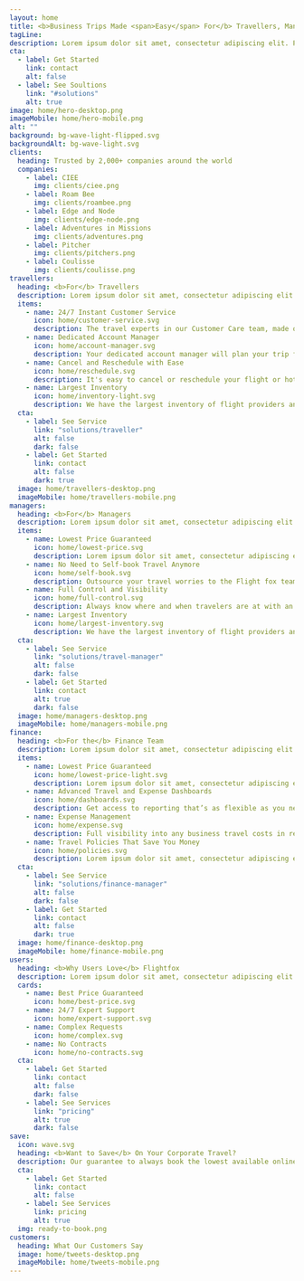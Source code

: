 ```yaml
---
layout: home
title: <b>Business Trips Made <span>Easy</span> For</b> Travellers, Managers & Accounts
tagLine:
description: Lorem ipsum dolor sit amet, consectetur adipiscing elit. Pellentesque vitae adipiscing enim elementum. Mi leo eget proin etiam volutpat facilisi pellentesque.
cta:
  - label: Get Started
    link: contact
    alt: false
  - label: See Soultions
    link: "#solutions"
    alt: true
image: home/hero-desktop.png
imageMobile: home/hero-mobile.png
alt: ""
background: bg-wave-light-flipped.svg
backgroundAlt: bg-wave-light.svg
clients:
  heading: Trusted by 2,000+ companies around the world
  companies:
    - label: CIEE
      img: clients/ciee.png
    - label: Roam Bee
      img: clients/roambee.png
    - label: Edge and Node
      img: clients/edge-node.png
    - label: Adventures in Missions
      img: clients/adventures.png
    - label: Pitcher
      img: clients/pitchers.png
    - label: Coulisse
      img: clients/coulisse.png
travellers:
  heading: <b>For</b> Travellers
  description: Lorem ipsum dolor sit amet, consectetur adipiscing elit. Eget ac varius lectus nulla sem augue. Amet aliquam dictumst vel pretium scelerisque nulla.
  items:
    - name: 24/7 Instant Customer Service
      icon: home/customer-service.svg
      description: The travel experts in our Customer Care team, made of people, not bots, are available 24/7 to help you with anything you need.
    - name: Dedicated Account Manager
      icon: home/account-manager.svg
      description: Your dedicated account manager will plan your trip from A to Z providing a custom travel strategy to make your travel seamless.
    - name: Cancel and Reschedule with Ease
      icon: home/reschedule.svg
      description: It's easy to cancel or reschedule your flight or hotel bookings. Our expert agent travel will help you.
    - name: Largest Inventory
      icon: home/inventory-light.svg
      description: We have the largest inventory of flight providers and hotels so we can book the best deal for your corporate travel.
  cta:
    - label: See Service
      link: "solutions/traveller"
      alt: false
      dark: false
    - label: Get Started
      link: contact
      alt: false
      dark: true
  image: home/travellers-desktop.png
  imageMobile: home/travellers-mobile.png
managers:
  heading: <b>For</b> Managers
  description: Lorem ipsum dolor sit amet, consectetur adipiscing elit. Eget ac varius lectus nulla sem augue. Amet aliquam dictumst vel pretium scelerisque nulla.
  items:
    - name: Lowest Price Guaranteed
      icon: home/lowest-price.svg
      description: Lorem ipsum dolor sit amet, consectetur adipiscing elit, sed  Lorem ipsum dolor sit amet, consectetur.
    - name: No Need to Self-book Travel Anymore
      icon: home/self-book.svg
      description: Outsource your travel worries to the Flight fox team and never book a trip again - no more self-bookings.
    - name: Full Control and Visibility
      icon: home/full-control.svg
      description: Always know where and when travelers are at with an interactive map.
    - name: Largest Inventory
      icon: home/largest-inventory.svg
      description: We have the largest inventory of flight providers and hotels so we can book the best deal for your corporate travel.
  cta:
    - label: See Service
      link: "solutions/travel-manager"
      alt: false
      dark: false
    - label: Get Started
      link: contact
      alt: true
      dark: false
  image: home/managers-desktop.png
  imageMobile: home/managers-mobile.png
finance:
  heading: <b>For the</b> Finance Team
  description: Lorem ipsum dolor sit amet, consectetur adipiscing elit. Eget ac varius lectus nulla sem augue. Amet aliquam dictumst vel pretium scelerisque nulla.
  items:
    - name: Lowest Price Guaranteed
      icon: home/lowest-price-light.svg
      description: Lorem ipsum dolor sit amet, consectetur adipiscing elit, sed  Lorem ipsum dolor sit amet, consectetur adipiscing elit, sed.
    - name: Advanced Travel and Expense Dashboards
      icon: home/dashboards.svg
      description: Get access to reporting that’s as flexible as you need it to be. Break data down by person, transport type, booking type, cancellations, and more.
    - name: Expense Management
      icon: home/expense.svg
      description: Full visibility into any business travel costs in real-time. After each trip, we create one simple invoice that collects all costs. No more manually tracking down invoices.
    - name: Travel Policies That Save You Money
      icon: home/policies.svg
      description: Lorem ipsum dolor sit amet, consectetur adipiscing elit, sed  Lorem ipsum dolor sit amet, consectetur.
  cta:
    - label: See Service
      link: "solutions/finance-manager"
      alt: false
      dark: false
    - label: Get Started
      link: contact
      alt: false
      dark: true
  image: home/finance-desktop.png
  imageMobile: home/finance-mobile.png
users:
  heading: <b>Why Users Love</b> Flightfox
  description: Lorem ipsum dolor sit amet, consectetur adipiscing elit. Eget ac varius lectus nulla sem augue. Amet aliquam dictumst vel pretium scelerisque nulla.
  cards:
    - name: Best Price Guaranteed
      icon: home/best-price.svg
    - name: 24/7 Expert Support
      icon: home/expert-support.svg
    - name: Complex Requests
      icon: home/complex.svg
    - name: No Contracts
      icon: home/no-contracts.svg
  cta:
    - label: Get Started
      link: contact
      alt: false
      dark: false
    - label: See Services
      link: "pricing"
      alt: true
      dark: false
save:
  icon: wave.svg
  heading: <b>Want to Save</b> On Your Corporate Travel?
  description: Our guarantee to always book the lowest available online prices. And maybe that none of our competitors make that guarantee.
  cta:
    - label: Get Started
      link: contact
      alt: false
    - label: See Services
      link: pricing
      alt: true
  img: ready-to-book.png
customers:
  heading: What Our Customers Say
  image: home/tweets-desktop.png
  imageMobile: home/tweets-mobile.png
---
```

